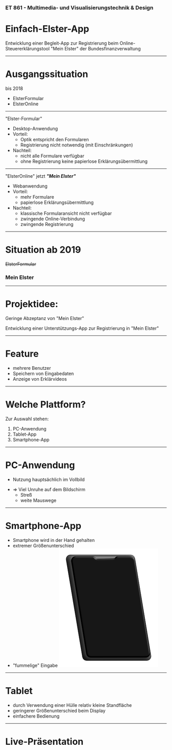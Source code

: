 <!-- header: Test -->
<!-- 
$theme: gaia
*template: invert
-->

### ET 861 - Multimedia- und Visualisierungstechnik \& Design

## 

# Einfach-Elster-App

Entwicklung einer Begleit-App zur Registrierung beim Online-Steuererklärungstool "Mein Elster" der Bundesfinanzverwaltung

<!-- footer: Markus Schäfer - Matr.Nr. 945208 - WiSe 18/19
-->

---

# Ausgangssituation

bis 2018
* ElsterFormular
* ElsterOnline

---
"Elster-Formular"
* Desktop-Anwendung
* Vorteil:
   	* Optik entspricht den Formularen
	* Registrierung nicht notwendig (mit Einschränkungen)
* Nachteil:
	* nicht alle Formulare verfügbar
	* ohne Registrierung keine papierlose Erklärungsübermittlung 
	
---
 "ElsterOnline" jetzt _**"Mein Elster"**_	
* Webanwendung
* Vorteil: 
	* mehr Formulare
	* papierlose Erklärungsübermittlung
* Nachteil:
   	* klassische Formularansicht nicht verfügbar 
   	* zwingende Online-Verbindung
   	* zwingende Registrierung	

---

# Situation ab 2019

 ~~ElsterFormular~~

### Mein Elster


---

# Projektidee:

Geringe Abzeptanz von "Mein Elster"

Entwicklung einer Unterstützungs-App 
zur Registrierung in "Mein Elster"

---

# Feature
 * mehrere Benutzer
 * Speichern von Eingabedaten
 * Anzeige von Erklärvideos

---

# Welche Plattform?

Zur Auswahl stehen:
1. PC-Anwendung
2. Tablet-App
3. Smartphone-App

---

# PC-Anwendung
- Nutzung hauptsächlich im Vollbild
* => Viel Unruhe auf dem Bildschirm	
	* Streß
	* weite Mauswege	 

---

# Smartphone-App 
* Smartphone wird in der Hand gehalten
* extremer Größenunterschied
* "fummelige" Eingabe
![](images/handy.png)
---

# Tablet

* durch Verwendung einer Hülle relativ kleine Standfläche
* geringerer Größenunterschied beim Display
* einfachere  Bedienung

---
<!-- *template: invert -->
# Live-Präsentation
